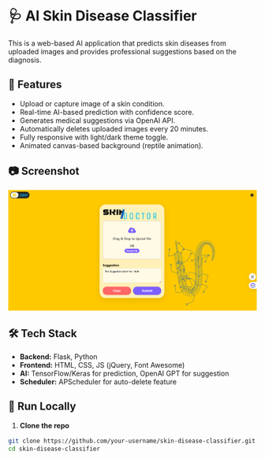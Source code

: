 # 🩺 AI Skin Disease Classifier

This is a web-based AI application that predicts skin diseases from uploaded images and provides professional suggestions based on the diagnosis.

## 🚀 Features

- Upload or capture image of a skin condition.
- Real-time AI-based prediction with confidence score.
- Generates medical suggestions via OpenAI API.
- Automatically deletes uploaded images every 20 minutes.
- Fully responsive with light/dark theme toggle.
- Animated canvas-based background (reptile animation).

## 📷 Screenshot

![App Screenshot](static/img/demo_screenshot.png) <!-- Replace with real image if available -->

## 🛠️ Tech Stack

- **Backend:** Flask, Python
- **Frontend:** HTML, CSS, JS (jQuery, Font Awesome)
- **AI:** TensorFlow/Keras for prediction, OpenAI GPT for suggestion
- **Scheduler:** APScheduler for auto-delete feature

## 🧪 Run Locally

1. **Clone the repo**  
```bash
git clone https://github.com/your-username/skin-disease-classifier.git
cd skin-disease-classifier
